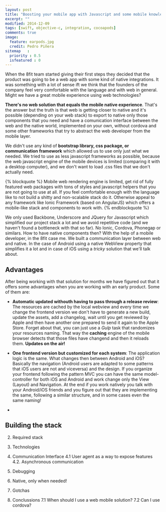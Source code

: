 ```yaml
---
layout: post
title: "Boosting your mobile app with Javascript and some mobile knowledge"
excerpt: ""
modified: 2014-12-09
tags: [swift, objective-c, integration, cocoapods]
comments: true
image:
  feature: earpods.jpg
  credit: Pedro Piñera
sitemap   :
  priority : 0.5
  isfeatured : 0
---
```


When the 8fit team started giving their first steps they decided that the product was going to be a web app with some kind of native integrations. It was something with a lot of sense ift we think that the founders of the company feel very comfortable with the language and with web in general. Might we have a great mobile experience using web technologies?

**There's no web solution that equals the mobile native experience**. That's the answer but the truth is that web is getting closer to native and it's possible (depending on your web stack) to export to native only those components that you need and have a comunication interface between the web and the native world, implemented on your own, without cordova and some other frameworks that try to abstract the web developer from the mobile layer.

We didn't use any kind of **bootstrap library, css package, or communication framework** which allowed us to use only just what we needed. We tried to use as less javascript frameworks as possible, because the web javascript engine of the mobile devices is limited (comparing it with a desktop computer), and we don't want to load .css files that we don't actually need.

{% blockquote %}
Mobile web rendering engine is limited, get rid of fully featured web packages with tons of styles and javascript helpers that you are not going to use at all. If you feel comfortable enough with the language like to not build a shitty and non-scalable stack do it. Otherwise appeal to any framework like Ionic Framework (based on AngularJS) which offers a mobile-like stack and components to work with.
{% endblockquote %}

We only used Backbone, Underscore and JQuery for Javascript which simplified our project stack a lot and we avoid repetitive code (and we haven't found a bottleneck with that so far). No Ionic, Cordova, Phonegap or similars. How to have native components then? With the help of a mobile developer, in the 8fit case me. We built a communication layer between web and native. In the case of Android using a native WebView property that simplifies it a lot and in case of iOS using a *tricky* solution that we'll talk about.

## Advantages

After being working with that solution for months we have figured out that it offers some advantages when you are working with an early product. Some of them are:

- **Automatic updated withouth having to pass through a release review**: The resources are cached by the local webview and every time we change the frontend version we don't have to generate a new build, update the assets, add a changelog, wait until you get reviewed by Apple and then have another one prepared to send it again to the Apple Store. Forget about that, you can just use a *Gulp* task that randomizes your resources naming. That way the **caching** engine of the mobile browser detects that those files have changend and then it reloads them. **Updates on the air!**

- **One frontend version but customized for each system**: The application logic is the same. What changes then between Android and iOS? Basically the navigation (Android users are adapted to some patterns that iOS users are not and viceversa) and the design. If you organize your frontend following the pattern MVC you can have the same model-controller for both iOS and Android and work change only the View (Layout) and Navigation. At the end if you work natively you talk with your Android/iOS friends and you figure out that they are implementing the same, following a similar structure, and in some cases even the same naming!

- 


## Building the stack

2. Required stack
3. Technologies
4. Communication Interface
  4.1 User agent as a way to expose features
  4.2. Asynchronous communication

5. Debugging
6. Native, only when needed!
8. Gotchas
7. Conclussions
  7.1 When should I use a web mobile solution?
  7.2 Can I use cordova?

